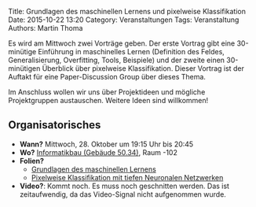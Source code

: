 Title: Grundlagen des maschinellen Lernens und pixelweise Klassifikation
Date: 2015-10-22 13:20
Category: Veranstaltungen
Tags: Veranstaltung
Authors: Martin Thoma

Es wird am Mittwoch zwei Vorträge geben. Der erste Vortrag gibt eine 30-minütige Einführung in maschinelles Lernen (Definition des Feldes, Generalisierung, Overfitting, Tools, Beispiele) und der zweite einen 30-minütigen Überblick über pixelweise Klassifikation. Dieser Vortrag ist der Auftakt für eine Paper-Discussion Group über dieses Thema.

Im Anschluss wollen wir uns über Projektideen und mögliche Projektgruppen austauschen. Weitere Ideen sind willkommen!

## Organisatorisches

* **Wann?** Mittwoch, 28. Oktober um 19:15 Uhr bis 20:45
* **Wo?** [Informatikbau (Gebäude 50.34)](https://www.kithub.de/map/2221), Raum -102
* **Folien?**
    * [Grundlagen des maschinellen Lernens](https://github.com/ML-KA/presentations/raw/master/2015-10/Vortrag-Martin/LaTeX/Vortrag-Martin.pdf)
    * [Pixelweise Klassifikation mit tiefen Neuronalen Netzwerken](https://github.com/ML-KA/presentations/raw/master/2015-10/Vortrag-Marvin/2015-07.pdf)
* **Video?**: Kommt noch. Es muss noch geschnitten werden. Das ist zeitaufwendig, da das Video-Signal nicht aufgenommen wurde.